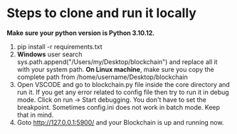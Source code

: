 # Steps to clone and run it locally
**Make sure your python version is Python 3.10.12.**
1. pip install -r requirements.txt
2. **Windows** user search sys.path.append("/Users/my/Desktop/blockchain") and replace all it with your system path. 
   **On Linux machine**, make sure you copy the complete path from /home/username/Desktop/blockchain
3. Open VSCODE and go to blockchain.py file inside the core directory and run it. If you get any error related to config file then try to run it in debug mode. Click on run -> Start debugging. You don't have to set the breakpoint. Sometimes config.ini does not work in batch mode. Keep that in mind.
4. Goto http://127.0.0.1:5900/ and your Blockchain is up and running now.

